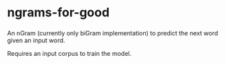 # ngrams-for-good

###
An nGram (currently only biGram implementation) to predict the next word given an input word.

Requires an input corpus to train the model.

